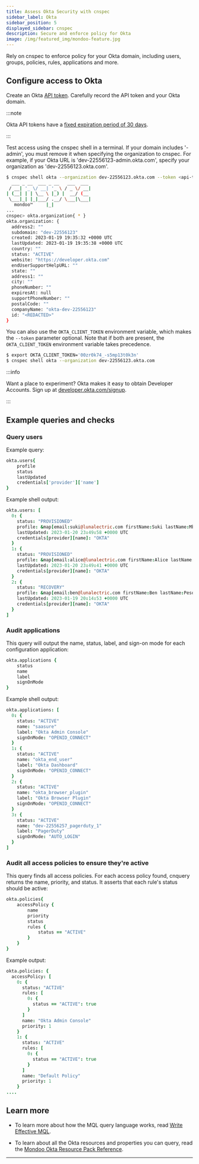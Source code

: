```yaml
---
title: Assess Okta Security with cnspec
sidebar_label: Okta
sidebar_position: 5
displayed_sidebar: cnspec
description: Secure and enforce policy for Okta
image: /img/featured_img/mondoo-feature.jpg
---
```


Rely on cnspec to enforce policy for your Okta domain, including users, groups, policies, rules, applications and more.

## Configure access to Okta

Create an Okta [API token](https://developer.okta.com/docs/guides/create-an-api-token/create-the-token/). Carefully record the API token and your Okta domain.

:::note

Okta API tokens have a [fixed expiration period of 30 days](https://developer.okta.com/docs/guides/create-an-api-token/main/#token-expiration).

:::

Test access using the cnspec shell in a terminal. If your domain includes '-admin', you must remove it when specifying the organization to cnspec. For example, if your Okta URL is 'dev-22556123-admin.okta.com', specify your organization as 'dev-22556123.okta.com'.

```bash
$ cnspec shell okta --organization dev-22556123.okta.com --token <api-token>
  ___ _ __  ___ _ __   ___  ___
 / __| '_ \/ __| '_ \ / _ \/ __|
| (__| | | \__ \ |_) |  __/ (__
 \___|_| |_|___/ .__/ \___|\___|
   mondoo™     |_|
...
cnspec> okta.organization{ * }
okta.organization: {
  address2: ""
  subdomain: "dev-22556123"
  created: 2023-01-19 19:35:32 +0000 UTC
  lastUpdated: 2023-01-19 19:35:38 +0000 UTC
  country: ""
  status: "ACTIVE"
  website: "https://developer.okta.com"
  endUserSupportHelpURL: ""
  state: ""
  address1: ""
  city: ""
  phoneNumber: ""
  expiresAt: null
  supportPhoneNumber: ""
  postalCode: ""
  companyName: "okta-dev-22556123"
  id: "<REDACTED>"
}
```

You can also use the `OKTA_CLIENT_TOKEN` environment variable, which makes the `--token` parameter optional. Note that if both are present, the `OKTA_CLIENT_TOKEN` environment variable takes precedence.

```bash
$ export OKTA_CLIENT_TOKEN='00zr0k74_-s5mp13t0k3n'
$ cnspec shell okta --organization dev-22556123.okta.com
```

:::info

Want a place to experiment? Okta makes it easy to obtain Developer Accounts. Sign up at [developer.okta.com/signup](https://developer.okta.com/signup/).

:::

## Example queries and checks

### Query users

Example query:

```coffeescript
okta.users{
    profile
    status
    lastUpdated
    credentials['provider']['name']
}
```

Example shell output:

```coffeescript
okta.users: [
  0: {
    status: "PROVISIONED"
    profile: &map[email:suki@lunalectric.com firstName:Suki lastName:Mbeze login:suki@lunalectric.com mobilePhone:<nil> secondEmail:<nil>]
    lastUpdated: 2023-01-20 23:49:58 +0000 UTC
    credentials[provider][name]: "OKTA"
  }
  1: {
    status: "PROVISIONED"
    profile: &map[email:alice@lunalectric.com firstName:Alice lastName:Freedman login:alice@lunalectric.com mobilePhone:<nil> secondEmail:<nil>]
    lastUpdated: 2023-01-20 23:49:41 +0000 UTC
    credentials[provider][name]: "OKTA"
  }
  2: {
    status: "RECOVERY"
    profile: &map[email:ben@lunalectric.com firstName:Ben lastName:Pesoa login:ben@lunalectric.com mobilePhone:<nil> secondEmail:<nil>]
    lastUpdated: 2023-01-19 20:14:53 +0000 UTC
    credentials[provider][name]: "OKTA"
  }
]

```

### Audit applications

This query will output the name, status, label, and sign-on mode for each configuration application:

```coffeescript
okta.applications {
    status
    name
    label
    signOnMode
}
```

Example shell output:

```coffeescript
okta.applications: [
  0: {
    status: "ACTIVE"
    name: "saasure"
    label: "Okta Admin Console"
    signOnMode: "OPENID_CONNECT"
  }
  1: {
    status: "ACTIVE"
    name: "okta_end_user"
    label: "Okta Dashboard"
    signOnMode: "OPENID_CONNECT"
  }
  2: {
    status: "ACTIVE"
    name: "okta_browser_plugin"
    label: "Okta Browser Plugin"
    signOnMode: "OPENID_CONNECT"
  }
  3: {
    status: "ACTIVE"
    name: "dev-22556257_pagerduty_1"
    label: "PagerDuty"
    signOnMode: "AUTO_LOGIN"
  }
]
```

### Audit all access policies to ensure they're active

This query finds all access policies. For each access policy found, cnquery returns the name, priority, and status. It asserts that each rule's status should be active:

```coffeescript
okta.policies{
    accessPolicy {
        name
        priority
        status
        rules {
            status == "ACTIVE"
        }
    }
}
```

Example output:

```coffeescript
okta.policies: {
  accessPolicy: [
    0: {
      status: "ACTIVE"
      rules: [
        0: {
          status == "ACTIVE": true
        }
      ]
      name: "Okta Admin Console"
      priority: 1
    }
    1: {
      status: "ACTIVE"
      rules: [
        0: {
          status == "ACTIVE": true
        }
      ]
      name: "Default Policy"
      priority: 1
    }
....
```

## Learn more

- To learn more about how the MQL query language works, read [Write Effective MQL](/mql/mql.write/).

- To learn about all the Okta resources and properties you can query, read the [Mondoo Okta Resource Pack Reference](/mql/resources/okta-pack/).

---

